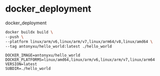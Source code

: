 # docker_deployment
docker_deployment

```bash
docker buildx build \
--push \
--platform linux/arm/v6,linux/arm/v7,linux/arm64/v8,linux/amd64 \
--tag antonyxu/hello_world:latest ./hello_world
```

```
DOCKER_IMAGE=antonyxu/hello_world
DOCKER_PLATFORMS=linux/amd64,linux/arm/v6,linux/arm/v7,linux/arm64
VERSION=latest
SUBDIR=./hello_world
```